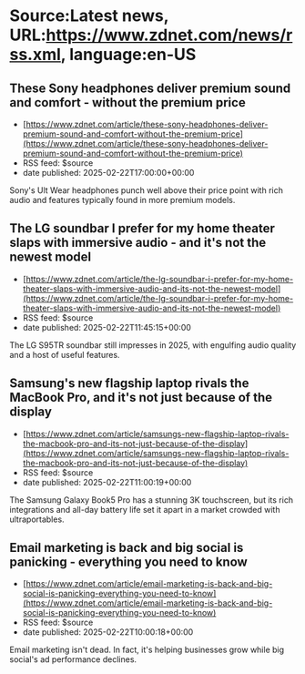 # Source:Latest news, URL:https://www.zdnet.com/news/rss.xml, language:en-US

## These Sony headphones deliver premium sound and comfort - without the premium price
 - [https://www.zdnet.com/article/these-sony-headphones-deliver-premium-sound-and-comfort-without-the-premium-price](https://www.zdnet.com/article/these-sony-headphones-deliver-premium-sound-and-comfort-without-the-premium-price)
 - RSS feed: $source
 - date published: 2025-02-22T17:00:00+00:00

Sony's Ult Wear headphones punch well above their price point with rich audio and features typically found in more premium models.

## The LG soundbar I prefer for my home theater slaps with immersive audio - and it's not the newest model
 - [https://www.zdnet.com/article/the-lg-soundbar-i-prefer-for-my-home-theater-slaps-with-immersive-audio-and-its-not-the-newest-model](https://www.zdnet.com/article/the-lg-soundbar-i-prefer-for-my-home-theater-slaps-with-immersive-audio-and-its-not-the-newest-model)
 - RSS feed: $source
 - date published: 2025-02-22T11:45:15+00:00

The LG S95TR soundbar still impresses in 2025, with engulfing audio quality and a host of useful features.

## Samsung's new flagship laptop rivals the MacBook Pro, and it's not just because of the display
 - [https://www.zdnet.com/article/samsungs-new-flagship-laptop-rivals-the-macbook-pro-and-its-not-just-because-of-the-display](https://www.zdnet.com/article/samsungs-new-flagship-laptop-rivals-the-macbook-pro-and-its-not-just-because-of-the-display)
 - RSS feed: $source
 - date published: 2025-02-22T11:00:19+00:00

The Samsung Galaxy Book5 Pro has a stunning 3K touchscreen, but its rich integrations and all-day battery life set it apart in a market crowded with ultraportables.

## Email marketing is back and big social is panicking - everything you need to know
 - [https://www.zdnet.com/article/email-marketing-is-back-and-big-social-is-panicking-everything-you-need-to-know](https://www.zdnet.com/article/email-marketing-is-back-and-big-social-is-panicking-everything-you-need-to-know)
 - RSS feed: $source
 - date published: 2025-02-22T10:00:18+00:00

Email marketing isn't dead. In fact, it's helping businesses grow while big social's ad performance declines.

